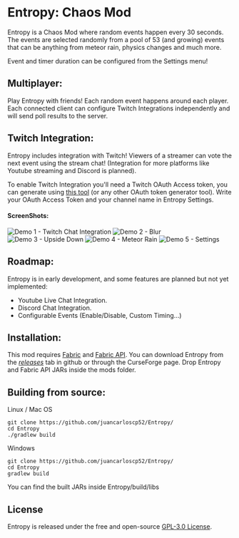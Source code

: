 # Entropy: Chaos Mod
Entropy is a Chaos Mod where random events happen every 30 seconds. The events are selected randomly from a pool of 53 (and growing) events that can be anything from meteor rain, physics changes and much more.

Event and timer duration can be configured from the Settings menu!

## Multiplayer:
Play Entropy with friends! Each random event happens around each player. Each connected client can configure Twitch Integrations independently and will send poll results to the server.

## Twitch Integration:
Entropy includes integration with Twitch! Viewers of a streamer can vote the next event using the stream chat! (Integration for more platforms like Youtube streaming and Discord is planned).

To enable Twitch Integration you'll need a Twitch OAuth Access token, you can generate using [this tool](https://twitchtokengenerator.com/) (or any other OAuth token generator tool).
Write your OAuth Access Token and your channel name in Entropy Settings.

#### ScreenShots:
![Demo 1 - Twitch Chat Integration](https://github.com/juancarloscp52/Entropy/blob/master/readme%20images/img4.png)
![Demo 2 - Blur](https://github.com/juancarloscp52/Entropy/blob/master/readme%20images/img1.png)
![Demo 3 - Upside Down](https://github.com/juancarloscp52/Entropy/blob/master/readme%20images/img2.png)
![Demo 4 - Meteor Rain](https://github.com/juancarloscp52/Entropy/blob/master/readme%20images/img3.png)
![Demo 5 - Settings](https://github.com/juancarloscp52/Entropy/blob/master/readme%20images/img5.png)

## Roadmap:

Entropy is in early development, and some features are planned but not yet implemented:
 - Youtube Live Chat Integration.
 - Discord Chat Integration.
 - Configurable Events (Enable/Disable, Custom Timing...)


## Installation:
This mod requires [Fabric](https://fabricmc.net/use/) and [Fabric API](https://www.curseforge.com/minecraft/mc-mods/fabric-api). You can download Entropy from the _[releases](https://github.com/juancarloscp52/Entropy/releases)_ tab in github or through the CurseForge page.
Drop Entropy and Fabric API JARs inside the mods folder.

## Building from source:
Linux / Mac OS
```shell script
git clone https://github.com/juancarloscp52/Entropy/
cd Entropy
./gradlew build
```
Windows
```shell script
git clone https://github.com/juancarloscp52/Entropy/
cd Entropy
gradlew build
```
You can find the built JARs inside Entropy/build/libs

## License
Entropy is released under the free and open-source [GPL-3.0 License](https://github.com/juancarloscp52/Entropy/blob/master/LICENSE).
